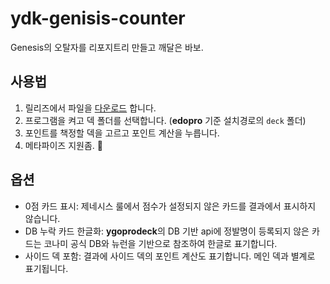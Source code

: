 # ydk-genisis-counter
Genesis의 오탈자를 리포지트리 만들고 깨달은 바보.

## 사용법
1. 릴리즈에서 파일을 [다운로드](https://github.com/cfnnit/ydk-genisis-counter/releases/tag/release) 합니다.
2. 프로그램을 켜고 덱 폴더를 선택합니다. (**edopro** 기준 설치경로의 `deck` 폴더)
3. 포인트를 책정할 덱을 고르고 포인트 계산을 누릅니다.
4. 메타파이즈 지원좀. 🙏

## 옵션
* 0점 카드 표시: 제네시스 룰에서 점수가 설정되지 않은 카드를 결과에서 표시하지 않습니다.
* DB 누락 카드 한글화: **ygoprodeck**의 DB 기반 api에 정발명이 등록되지 않은 카드는 코나미 공식 DB와 뉴런을 기반으로 참조하여 한글로 표기합니다.
* 사이드 덱 포함: 결과에 사이드 덱의 포인트 계산도 표기합니다. 메인 덱과 별계로 표기됩니다.
